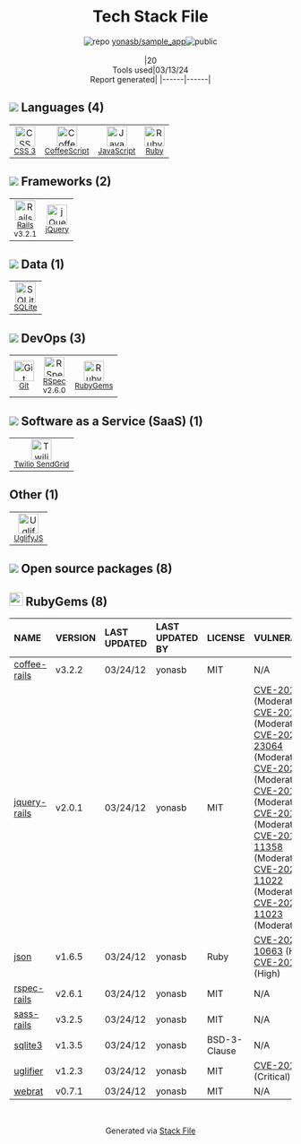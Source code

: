 <!--
&lt;--- Readme.md Snippet without images Start ---&gt;
## Tech Stack
yonasb/sample_app is built on the following main stack:

- [CoffeeScript](http://coffeescript.org/) – Languages
- [JavaScript](https://developer.mozilla.org/en-US/docs/Web/JavaScript) – Languages
- [Ruby](https://www.ruby-lang.org) – Languages
- [Rails](http://rubyonrails.org/) – Frameworks (Full Stack)
- [jQuery](http://jquery.com/) – Javascript UI Libraries
- [SQLite](http://www.sqlite.org/) – Databases
- [RSpec](https://rspec.info/) – Testing Frameworks
- [Twilio SendGrid](http://sendgrid.com) – Transactional Email
- [UglifyJS](http://lisperator.net/uglifyjs/) – Javascript Utilities & Libraries

Full tech stack [here](/techstack.md)

&lt;--- Readme.md Snippet without images End ---&gt;

&lt;--- Readme.md Snippet with images Start ---&gt;
## Tech Stack
yonasb/sample_app is built on the following main stack:

- <img width='25' height='25' src='https://img.stackshare.io/service/1178/slQydAMv.png' alt='CoffeeScript'/> [CoffeeScript](http://coffeescript.org/) – Languages
- <img width='25' height='25' src='https://img.stackshare.io/service/1209/javascript.jpeg' alt='JavaScript'/> [JavaScript](https://developer.mozilla.org/en-US/docs/Web/JavaScript) – Languages
- <img width='25' height='25' src='https://img.stackshare.io/service/989/ruby.png' alt='Ruby'/> [Ruby](https://www.ruby-lang.org) – Languages
- <img width='25' height='25' src='https://img.stackshare.io/service/990/x57_Lorv.png' alt='Rails'/> [Rails](http://rubyonrails.org/) – Frameworks (Full Stack)
- <img width='25' height='25' src='https://img.stackshare.io/service/1021/lxEKmMnB_400x400.jpg' alt='jQuery'/> [jQuery](http://jquery.com/) – Javascript UI Libraries
- <img width='25' height='25' src='https://img.stackshare.io/service/1071/sqlite.jpg' alt='SQLite'/> [SQLite](http://www.sqlite.org/) – Databases
- <img width='25' height='25' src='https://img.stackshare.io/service/2539/logo.png' alt='RSpec'/> [RSpec](https://rspec.info/) – Testing Frameworks
- <img width='25' height='25' src='https://img.stackshare.io/service/43/kQ_6nwmP.jpg' alt='Twilio SendGrid'/> [Twilio SendGrid](http://sendgrid.com) – Transactional Email
- <img width='25' height='25' src='https://img.stackshare.io/service/2203/default_9058af6f02375a99f634f537d727e32df92ac262.png' alt='UglifyJS'/> [UglifyJS](http://lisperator.net/uglifyjs/) – Javascript Utilities & Libraries

Full tech stack [here](/techstack.md)

&lt;--- Readme.md Snippet with images End ---&gt;
-->
<div align="center">

# Tech Stack File
![](https://img.stackshare.io/repo.svg "repo") [yonasb/sample_app](https://github.com/yonasb/sample_app)![](https://img.stackshare.io/public_badge.svg "public")
<br/><br/>
|20<br/>Tools used|03/13/24 <br/>Report generated|
|------|------|
</div>

## <img src='https://img.stackshare.io/languages.svg'/> Languages (4)
<table><tr>
  <td align='center'>
  <img width='36' height='36' src='https://img.stackshare.io/service/6727/css.png' alt='CSS 3'>
  <br>
  <sub><a href="https://developer.mozilla.org/en-US/docs/Web/CSS/CSS3">CSS 3</a></sub>
  <br>
  <sub></sub>
</td>

<td align='center'>
  <img width='36' height='36' src='https://img.stackshare.io/service/1178/slQydAMv.png' alt='CoffeeScript'>
  <br>
  <sub><a href="http://coffeescript.org/">CoffeeScript</a></sub>
  <br>
  <sub></sub>
</td>

<td align='center'>
  <img width='36' height='36' src='https://img.stackshare.io/service/1209/javascript.jpeg' alt='JavaScript'>
  <br>
  <sub><a href="https://developer.mozilla.org/en-US/docs/Web/JavaScript">JavaScript</a></sub>
  <br>
  <sub></sub>
</td>

<td align='center'>
  <img width='36' height='36' src='https://img.stackshare.io/service/989/ruby.png' alt='Ruby'>
  <br>
  <sub><a href="https://www.ruby-lang.org">Ruby</a></sub>
  <br>
  <sub></sub>
</td>

</tr>
</table>

## <img src='https://img.stackshare.io/frameworks.svg'/> Frameworks (2)
<table><tr>
  <td align='center'>
  <img width='36' height='36' src='https://img.stackshare.io/service/990/x57_Lorv.png' alt='Rails'>
  <br>
  <sub><a href="http://rubyonrails.org/">Rails</a></sub>
  <br>
  <sub>v3.2.1</sub>
</td>

<td align='center'>
  <img width='36' height='36' src='https://img.stackshare.io/service/1021/lxEKmMnB_400x400.jpg' alt='jQuery'>
  <br>
  <sub><a href="http://jquery.com/">jQuery</a></sub>
  <br>
  <sub></sub>
</td>

</tr>
</table>

## <img src='https://img.stackshare.io/databases.svg'/> Data (1)
<table><tr>
  <td align='center'>
  <img width='36' height='36' src='https://img.stackshare.io/service/1071/sqlite.jpg' alt='SQLite'>
  <br>
  <sub><a href="http://www.sqlite.org/">SQLite</a></sub>
  <br>
  <sub></sub>
</td>

</tr>
</table>

## <img src='https://img.stackshare.io/devops.svg'/> DevOps (3)
<table><tr>
  <td align='center'>
  <img width='36' height='36' src='https://img.stackshare.io/service/1046/git.png' alt='Git'>
  <br>
  <sub><a href="http://git-scm.com/">Git</a></sub>
  <br>
  <sub></sub>
</td>

<td align='center'>
  <img width='36' height='36' src='https://img.stackshare.io/service/2539/logo.png' alt='RSpec'>
  <br>
  <sub><a href="https://rspec.info/">RSpec</a></sub>
  <br>
  <sub>v2.6.0</sub>
</td>

<td align='center'>
  <img width='36' height='36' src='https://img.stackshare.io/service/12795/5jL6-BA5_400x400.jpeg' alt='RubyGems'>
  <br>
  <sub><a href="https://rubygems.org/">RubyGems</a></sub>
  <br>
  <sub></sub>
</td>

</tr>
</table>

## <img src='https://img.stackshare.io/saas.svg'/> Software as a Service (SaaS) (1)
<table><tr>
  <td align='center'>
  <img width='36' height='36' src='https://img.stackshare.io/service/43/kQ_6nwmP.jpg' alt='Twilio SendGrid'>
  <br>
  <sub><a href="http://sendgrid.com">Twilio SendGrid</a></sub>
  <br>
  <sub></sub>
</td>

</tr>
</table>

## Other (1)
<table><tr>
  <td align='center'>
  <img width='36' height='36' src='https://img.stackshare.io/service/2203/default_9058af6f02375a99f634f537d727e32df92ac262.png' alt='UglifyJS'>
  <br>
  <sub><a href="http://lisperator.net/uglifyjs/">UglifyJS</a></sub>
  <br>
  <sub></sub>
</td>

</tr>
</table>


## <img src='https://img.stackshare.io/group.svg' /> Open source packages (8)</h2>

## <img width='24' height='24' src='https://img.stackshare.io/service/12795/5jL6-BA5_400x400.jpeg'/> RubyGems (8)

|NAME|VERSION|LAST UPDATED|LAST UPDATED BY|LICENSE|VULNERABILITIES|
|:------|:------|:------|:------|:------|:------|
|[coffee-rails](https://rubygems.org/coffee-rails)|v3.2.2|03/24/12|yonasb |MIT|N/A|
|[jquery-rails](https://rubygems.org/jquery-rails)|v2.0.1|03/24/12|yonasb |MIT|[CVE-2019-5428](https://github.com/advisories/GHSA-wv67-q8rr-grjp) (Moderate)<br/>[CVE-2015-1840](https://github.com/advisories/GHSA-4whc-pp4x-9pf3) (Moderate)<br/>[CVE-2020-23064](https://github.com/advisories/GHSA-257q-pv89-v3xv) (Moderate)<br/>[CVE-2020-7656](https://github.com/advisories/GHSA-q4m3-2j7h-f7xw) (Moderate)<br/>[CVE-2015-9251](https://github.com/advisories/GHSA-rmxg-73gg-4p98) (Moderate)<br/>[CVE-2012-6708](https://github.com/advisories/GHSA-2pqj-h3vj-pqgw) (Moderate)<br/>[CVE-2019-11358](https://github.com/advisories/GHSA-6c3j-c64m-qhgq) (Moderate)<br/>[CVE-2020-11022](https://github.com/advisories/GHSA-gxr4-xjj5-5px2) (Moderate)<br/>[CVE-2020-11023](https://github.com/advisories/GHSA-jpcq-cgw6-v4j6) (Moderate)|
|[json](https://rubygems.org/json)|v1.6.5|03/24/12|yonasb |Ruby|[CVE-2020-10663](https://github.com/advisories/GHSA-jphg-qwrw-7w9g) (High)<br/>[CVE-2013-0269](https://github.com/advisories/GHSA-x457-cw4h-hq5f) (High)|
|[rspec-rails](https://rubygems.org/rspec-rails)|v2.6.1|03/24/12|yonasb |MIT|N/A|
|[sass-rails](https://rubygems.org/sass-rails)|v3.2.5|03/24/12|yonasb |MIT|N/A|
|[sqlite3](https://rubygems.org/sqlite3)|v1.3.5|03/24/12|yonasb |BSD-3-Clause|N/A|
|[uglifier](https://rubygems.org/uglifier)|v1.2.3|03/24/12|yonasb |MIT|[CVE-2015-8857](https://github.com/advisories/GHSA-34r7-q49f-h37c) (Critical)|
|[webrat](https://rubygems.org/webrat)|v0.7.1|03/24/12|yonasb |MIT|N/A|

<br/>
<div align='center'>

Generated via [Stack File](https://github.com/marketplace/stack-file)
